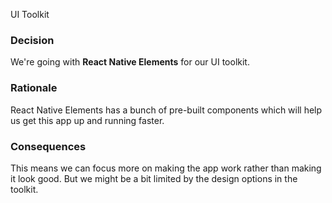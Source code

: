UI Toolkit

### Decision
We're going with **React Native Elements** for our UI toolkit.

### Rationale
React Native Elements has a bunch of pre-built components which will help us get this app up and running faster.

### Consequences
This means we can focus more on making the app work rather than making it look good. But we might be a bit limited by the design options in the toolkit.